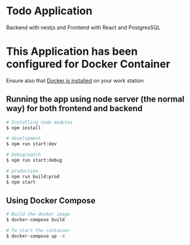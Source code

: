 # Todo Application 
 Backend with nestjs and Frontend with React and PostgresSQL
 
# This Application has been configured for Docker Container

Ensure also that [Docker is installed](https://docs.docker.com/engine/install) on your work station

## Running the app using node server (the normal way) for both frontend and backend

```bash
# Installing node modules
$ npm install

# development
$ npm run start:dev

# Debug/watch
$ npm run start:debug

# production
$ npm run build:prod
$ npm start
```

## Using Docker Compose
```sh
# Build the docker image
$ docker-compose build

# To start the container
$ docker-compose up -d
```
